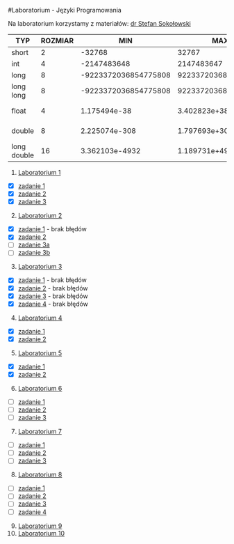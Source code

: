#Laboratorium - Języki Programowania

Na laboratorium korzystamy z materiałów: [dr Stefan Sokołowski](https://inf.ug.edu.pl/~stefan/Dydaktyka/JezProg/Slajdy/index.html#lab)

|        TYP| ROZMIAR|                  MIN|                  MAX|       ZIARNO|  PRECYZJA|
|-----------|--------|---------------------|---------------------|-------------|----------|
|      short|       2|               -32768|                32767|             |          |
|        int|       4|          -2147483648|           2147483647|             |          |
|       long|       8| -9223372036854775808|  9223372036854775807|             |          |
|  long long|       8| -9223372036854775808|  9223372036854775807|             |          |
|      float|       4|         1.175494e-38|         3.402823e+38| 1.192093e-07|         6|
|     double|       8|        2.225074e-308|        1.797693e+308| 2.220446e-16|        15|
|long double|      16|       3.362103e-4932|       1.189731e+4932| 1.084202e-19|        18|


1. [Laboratorium 1](LAB1) 
  * [x] [zadanie 1](LAB1/zad1.c)
  * [x] [zadanie 2](LAB1/zad2.c)
  * [x] [zadanie 3](LAB1/zad3.c)

2. [Laboratorium 2](LAB2)
  * [x] [zadanie 1](LAB2/zad1.c) - brak błędów
  * [x] [zadanie 2](LAB2/zad2.c)
  * [ ] [zadanie 3a](LAB2/zad3a.c)
  * [ ] [zadanie 3b](LAB2/zad3b.c)
3. [Laboratorium 3](LAB3)
  * [x] [zadanie 1](LAB3/zad1.c) - brak błędów
  * [x] [zadanie 2](LAB3/zad2.c) - brak błędów
  * [x] [zadanie 3](LAB3/zad3.c) - brak błędów
  * [x] [zadanie 4](LAB3/zad4.c) - brak błędów
4. [Laboratorium 4](LAB4)
  * [x] [zadanie 1](LAB4/zad1.c)
  * [x] [zadanie 2](LAB4/zad2.c)
5. [Laboratorium 5](LAB5)
  * [x] [zadanie 1](LAB5/zad1.c)
  * [x] [zadanie 2](LAB5/zad2.c)
6. [Laboratorium 6](LAB6)
  * [ ] [zadanie 1](LAB6/zad1.c)
  * [ ] [zadanie 2](LAB6/zad2.c)
  * [ ] [zadanie 3](LAB6/zad3.c)
7. [Laboratorium 7](LAB7)
  * [ ] [zadanie 1](LAB7/zad1.c)
  * [ ] [zadanie 2](LAB7/zad2.c)
  * [ ] [zadanie 3](LAB7/zad3.c)
8. [Laboratorium 8](LAB8)
  * [ ] [zadanie 1](LAB8/zad1.c)
  * [ ] [zadanie 2](LAB8/zad2.c)
  * [ ] [zadanie 3](LAB8/zad3.c)
  * [ ] [zadanie 4](LAB8/zad4.c)
9. [Laboratorium 9](LAB9)
10. [Laboratorium 10](LAB10)
